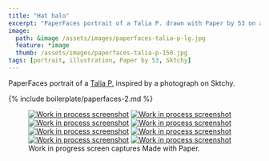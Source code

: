 ```yaml
---
title: "Hat halo"
excerpt: "PaperFaces portrait of a Talia P. drawn with Paper by 53 on an iPad."
image: 
  path: &image /assets/images/paperfaces-talia-p-lg.jpg 
  feature: *image
  thumb: /assets/images/paperfaces-talia-p-150.jpg
tags: [portrait, illustration, Paper by 53, Sktchy]
---
```


PaperFaces portrait of a [Talia P.](http://sktchy.com/SVXZg) inspired by a photograph on Sktchy.

{% include boilerplate/paperfaces-2.md %}

<figure class="third">
  <a href="{{ site.url }}/assets/images/paperfaces-talia-p-process-1-lg.jpg"><img src="{{ site.url }}/assets/images/paperfaces-talia-p-process-1-600.jpg" alt="Work in process screenshot"></a>
  <a href="{{ site.url }}/assets/images/paperfaces-talia-p-process-2-lg.jpg"><img src="{{ site.url }}/assets/images/paperfaces-talia-p-process-2-600.jpg" alt="Work in process screenshot"></a>
  <a href="{{ site.url }}/assets/images/paperfaces-talia-p-process-3-lg.jpg"><img src="{{ site.url }}/assets/images/paperfaces-talia-p-process-3-600.jpg" alt="Work in process screenshot"></a>
  <a href="{{ site.url }}/assets/images/paperfaces-talia-p-process-4-lg.jpg"><img src="{{ site.url }}/assets/images/paperfaces-talia-p-process-4-600.jpg" alt="Work in process screenshot"></a>
  <a href="{{ site.url }}/assets/images/paperfaces-talia-p-process-5-lg.jpg"><img src="{{ site.url }}/assets/images/paperfaces-talia-p-process-5-600.jpg" alt="Work in process screenshot"></a>
  <a href="{{ site.url }}/assets/images/paperfaces-talia-p-process-6-lg.jpg"><img src="{{ site.url }}/assets/images/paperfaces-talia-p-process-6-600.jpg" alt="Work in process screenshot"></a>
  <a href="{{ site.url }}/assets/images/paperfaces-talia-p-process-7-lg.jpg"><img src="{{ site.url }}/assets/images/paperfaces-talia-p-process-7-600.jpg" alt="Work in process screenshot"></a>
  <a href="{{ site.url }}/assets/images/paperfaces-talia-p-process-8-lg.jpg"><img src="{{ site.url }}/assets/images/paperfaces-talia-p-process-8-600.jpg" alt="Work in process screenshot"></a>
  <figcaption>Work in progress screen captures Made with Paper.</figcaption>
</figure>

